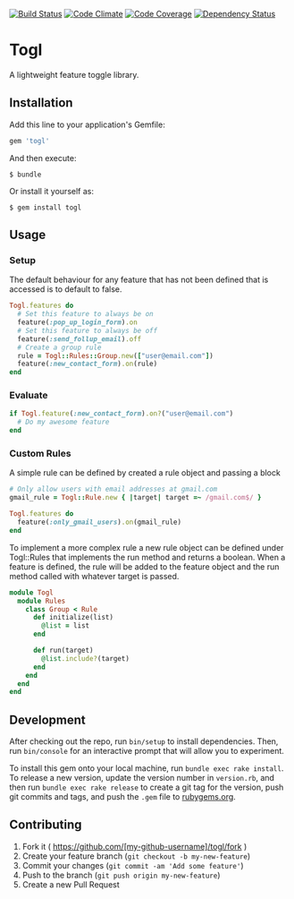 [![Build Status](https://travis-ci.org/codebreakdown/togl.svg?branch=master)](https://travis-ci.org/codebreakdown/togl)
[![Code Climate](https://img.shields.io/codeclimate/github/codebreakdown/togl.svg)](https://codeclimate.com/github/codebreakdown/togl)
[![Code
Coverage](https://img.shields.io/codeclimate/coverage/github/codebreakdown/togl.svg)](https://codeclimate.com/github/codebreakdown/togl)
[![Dependency Status](https://gemnasium.com/codebreakdown/togl.svg)](https://gemnasium.com/codebreakdown/togl)

# Togl

A lightweight feature toggle library.

## Installation

Add this line to your application's Gemfile:

```ruby
gem 'togl'
```

And then execute:

    $ bundle

Or install it yourself as:

    $ gem install togl

## Usage

### Setup

The default behaviour for any feature that has not been defined that is accessed is to default to false.

```ruby
Togl.features do
  # Set this feature to always be on
  feature(:pop_up_login_form).on 
  # Set this feature to always be off
  feature(:send_follup_email).off
  # Create a group rule
  rule = Togl::Rules::Group.new(["user@email.com"])
  feature(:new_contact_form).on(rule)
end
```

### Evaluate

```ruby
if Togl.feature(:new_contact_form).on?("user@email.com")
  # Do my awesome feature
end
```

### Custom Rules

A simple rule can be defined by created a rule object and passing a block

```ruby
# Only allow users with email addresses at gmail.com
gmail_rule = Togl::Rule.new { |target| target =~ /gmail.com$/ }

Togl.features do
  feature(:only_gmail_users).on(gmail_rule)
end
```

To implement a more complex rule a new rule object can be defined under Togl::Rules that implements the run method and returns a boolean. When a feature is defined, the rule will be added to the feature object and the run method called with whatever target is passed.

```ruby
module Togl
  module Rules
    class Group < Rule
      def initialize(list)
        @list = list
      end

      def run(target)
        @list.include?(target)
      end
    end
  end
end
```

## Development

After checking out the repo, run `bin/setup` to install dependencies. Then, run `bin/console` for an interactive prompt that will allow you to experiment.

To install this gem onto your local machine, run `bundle exec rake install`. To release a new version, update the version number in `version.rb`, and then run `bundle exec rake release` to create a git tag for the version, push git commits and tags, and push the `.gem` file to [rubygems.org](https://rubygems.org).

## Contributing

1. Fork it ( https://github.com/[my-github-username]/togl/fork )
2. Create your feature branch (`git checkout -b my-new-feature`)
3. Commit your changes (`git commit -am 'Add some feature'`)
4. Push to the branch (`git push origin my-new-feature`)
5. Create a new Pull Request
